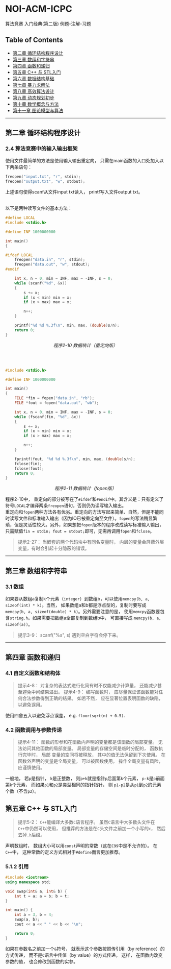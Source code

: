 # NOI-ACM-ICPC
算法竞赛 入门经典(第二版) 例题-注解-习题

## Table of Contents

- [第二章 循环结构程序设计](#第二章-循环结构程序设计)
- [第三章 数组和字符串](#第三章-数组和字符串)
- [第四章 函数和递归](#第四章-函数和递归)
- [第五章 C++ 与 STL入门](#第五章-C++-与-STL入门)
- [第六章 数据结构基础](#第六章-数据结构基础)
- [第七章 暴力求解法](#第七章-暴力求解法)
- [第八章 高效算法设计](#第八章-高效算法设计)
- [第九章 动态规划初步](#第九章-动态规划初步)
- [第十章 数学概念与方法](#第十章-数学概念与方法)
- [第十一章 图论模型与算法](#第十一章-图论模型与算法)

---
## 第二章 循环结构程序设计

### 2.4 算法竞赛中的输入输出框架
使用文件最简单的方法是使用输入输出重定向， 只需在main函数的入口处加入以下两条语句：
```C
freopen("input.txt", "r", stdin);
freopen("output.txt", "w", stdout);
```
上述语句使得scanf从文件input txt读入， printf写入文件output txt。</br></br>

以下是两种读写文件的基本方法：</br>

```C
#define LOCAL
#include <stdio.h>

#define INF 1000000000

int main()
{

#ifdef LOCAL
    freopen("data.in", "r", stdin);
    freopen("data.out", "w", stdout);
#endif

    int x, n = 0, min = INF, max = -INF, s = 0;
    while (scanf("%d", &x))
    {
        s += x;
        if (x < min) min = x;
        if (x > max) max = x;

        n++;
    }

    printf("%d %d %.3f\n", min, max, (double)s/n);
    return 0;
}
```

<p align="center"><em>程序2-10 数据统计（重定向版）</em></p></br></br>

```C
#include <stdio.h>

#define INF 1000000000

int main()
{
    FILE *fin = fopen("data.in", "rb");
    FILE *fout = fopen("data.out", "wb");

    int x, n = 0, min = INF, max = -INF, s = 0;
    while (fscanf(fin, "%d", &x))
    {
        s += x;
        if (x < min) min = x;
        if (x > max) max = x;

        n++;
    }

    fprintf(fout, "%d %d %.3f\n", min, max, (double)s/n);
    fclose(fin);
    fclose(fout);
    return 0;
}
```
<p align="center"><em>程序2-11 数据统计（fopen版）</em></p>

程序2-10中， 重定向的部分被写在了`#ifdef`和`#endif`中。其含义是：只有定义了符号`LOCAL`才编译两条`freopen`语句，否则仍为读写输入输出。</br>
重定向和`fopen`两种方法各有优劣。重定向的方法写起来简单、自然，但是不能同时读写文件和标准输入输出（因为IO已被重定向至文件）。`fopen`的写法稍显繁琐，但是灵活性较大。另外，如果想把`fopen`版本的程序改成读写标准输入输出，只需赋值`fin = stdin; fout = stdout;`即可，无需再调用`fopen`和`fclose`。


> 提示2-27： 当嵌套的两个代码块中有同名变量时， 内层的变量会屏蔽外层变量，有时会引起十分隐蔽的错误。

---
## 第三章 数组和字符串

### 3.1 数组
如果要从数组a复制k个元素（`integer`）到数组b，可以使用`memcpy(b, a, sizeof(int) * k)`。当然， 如果数组a和b都是浮点型的，复制时要写成`memcpy(b, a, sizeof(double) * k)`。另外需要注意的是， 使用`memcpy`函数要包含`string.h`。如果需要把数组a全部复制到数组b中， 可直接写成 `memcpy(b, a, sizeof(a))`。

> 提示3-9： scanf("%s", s) 遇到空白字符会停下来。

---
## 第四章 函数和递归

### 4.1 自定义函数和结构体
> 提示4-8： 对复杂的表达式进行化简有时不仅能减少计算量， 还能减少甚至避免中间结果溢出。
> 提示4-9： 编写函数时， 应尽量保证该函数能对任何合法参数得到正确的结果。 如若不然， 应在显著位置表明函数的缺陷， 以避免误用。

使用四舍五入以避免浮点误差， e.g. `floor(sqrt(n) + 0.5)`.

### 4.2 函数调用与参数传递
> 提示4-11： 函数的形参和在函数内声明的变量都是该函数的局部变量。 无法访问其他函数的局部变量。 局部变量的存储空间是临时分配的， 函数执行完毕时， 局部
变量的空间将被释放， 其中的值无法保留到下次使用。 在函数外声明的变量是全局变量， 可以被函数使用。 操作全局变量有风险， 应谨慎使用。

一般地， 若`p`是指针， `k`是正整数， 则`p+k`就是指针`p`后面第`k`个元素， `p-k`是`p`前面第`k`个元素， 而如果`p1`和`p2`是类型相同的指针指针， 则
`p1-p2`是从`p1`到`p2`的元素个数（不含`p2`）。

## 第五章 C++ 与 STL入门
> 提示5-2： `C++`能编译大多数`C`语言程序。 虽然`C`语言中大多数头文件在`C++`中仍然可以使用， 但推荐的方法是在`C`头文件之前加一个小写的`c`， 然后去掉`.h`后缀。

声明数组时， 数组大小可以用`const`声明的常数（这在`C99`中是不允许的）。 在`C++`中， 这种常数的定义方式相对于`#define`而言更加推荐。

### 5.1.2 引用
```C++
#include <iostream>
using namespace std;

void swap(int& a, int& b) {
    int t = a; a = b; b = t;
}

int main() {
    int a = 3, b = 4;
    swap(a, b);
    cout << a << " " << b << "\n";

    return 0;
}
```

如果在参数名之前加一个`&`符号， 就表示这个参数按照传引用（by reference）的方式传递， 而不是`C`语言中传值（by value）的方式传递。 这样， 在函数内改变
参数的值， 也会修改到函数的实参。